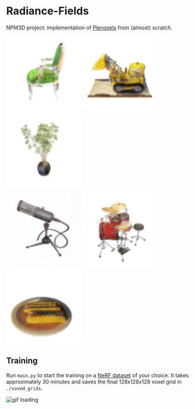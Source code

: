 # Radiance-Fields

NPM3D project: implementation of [Plenoxels](https://github.com/sxyu/svox2) from (almost) scratch. 

<img src="exports/gifs/movies_chair.gif" alt="gif loading" width="200"/> <img src="exports/gifs/movies_lego.gif" alt="gif loading" width="200"/> <img src="exports/gifs/movies_ficus.gif" alt="gif loading" width="200"/>

<img src="exports/gifs/movies_mic.gif" alt="gif loading" width="200"/>  <img src="exports/gifs/movies_drums.gif" alt="gif loading" width="200"/> <img src="exports/gifs/movies_hotdog.gif" alt="gif loading" width="200"/>

## Training
Run `main.py` to start the training on a [NeRF dataset](https://drive.google.com/drive/folders/128yBriW1IG_3NJ5Rp7APSTZsJqdJdfc1) of your choice. It takes approximately 30 minutes and saves the final 128x128x128 voxel grid in `./saved_grids`.

<img src="exports/movies_training.gif" alt="gif loading" width="400"/>
